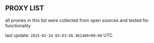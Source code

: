 ## PROXY LIST

all proxies in this list were collected from open sources and tested for functionality

last update: `2025-02-24 03:03:56.961400+00:00` UTC